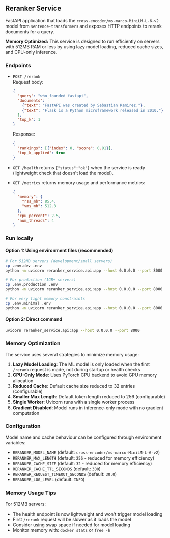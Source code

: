 ## Reranker Service

FastAPI application that loads the `cross-encoder/ms-marco-MiniLM-L-6-v2`
model from `sentence-transformers` and exposes HTTP endpoints to rerank documents
for a query.

**Memory Optimized:** This service is designed to run efficiently on servers with 512MB RAM or less by using lazy model loading, reduced cache sizes, and CPU-only inference.

### Endpoints

- `POST /rerank`  
  Request body:
  ```json
  {
    "query": "who founded fastapi",
    "documents": [
      {"text": "FastAPI was created by Sebastian Ramirez."},
      {"text": "Flask is a Python microframework released in 2010."}
    ],
    "top_k": 1
  }
  ```
  Response:
  ```json
  {
    "rankings": [{"index": 0, "score": 0.91}],
    "top_k_applied": true
  }
  ```

- `GET /health` returns `{"status":"ok"}` when the service is ready (lightweight check that doesn't load the model).

- `GET /metrics` returns memory usage and performance metrics:
  ```json
  {
    "memory": {
      "rss_mb": 85.4,
      "vms_mb": 512.3
    },
    "cpu_percent": 2.5,
    "num_threads": 4
  }
  ```

### Run locally

#### Option 1: Using environment files (recommended)

```bash
# For 512MB servers (development/small servers)
cp .env.dev .env
python -m uvicorn reranker_service.api:app --host 0.0.0.0 --port 8000

# For production (1GB+ servers)
cp .env.production .env
python -m uvicorn reranker_service.api:app --host 0.0.0.0 --port 8000

# For very tight memory constraints
cp .env.minimal .env
python -m uvicorn reranker_service.api:app --host 0.0.0.0 --port 8000
```

#### Option 2: Direct command

```bash
uvicorn reranker_service.api:app --host 0.0.0.0 --port 8000
```

### Memory Optimization

The service uses several strategies to minimize memory usage:

1. **Lazy Model Loading**: The ML model is only loaded when the first `/rerank` request is made, not during startup or health checks
2. **CPU-Only Mode**: Uses PyTorch CPU backend to avoid GPU memory allocation
3. **Reduced Cache**: Default cache size reduced to 32 entries (configurable)
4. **Smaller Max Length**: Default token length reduced to 256 (configurable)
5. **Single Worker**: Uvicorn runs with a single worker process
6. **Gradient Disabled**: Model runs in inference-only mode with no gradient computation

### Configuration

Model name and cache behaviour can be configured through environment variables:

- `RERANKER_MODEL_NAME` (default: `cross-encoder/ms-marco-MiniLM-L-6-v2`)
- `RERANKER_MAX_LENGTH` (default: `256` - reduced for memory efficiency)
- `RERANKER_CACHE_SIZE` (default: `32` - reduced for memory efficiency)
- `RERANKER_CACHE_TTL_SECONDS` (default: `300`)
- `RERANKER_REQUEST_TIMEOUT_SECONDS` (default: `30.0`)
- `RERANKER_LOG_LEVEL` (default: `INFO`)

### Memory Usage Tips

For 512MB servers:
- The health endpoint is now lightweight and won't trigger model loading
- First `/rerank` request will be slower as it loads the model
- Consider using swap space if needed for model loading
- Monitor memory with: `docker stats` or `free -h`
